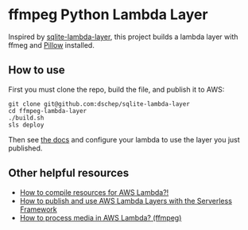 # ffmpeg Python Lambda Layer
Inspired by [sqlite-lambda-layer](https://github.com/dschep/sqlite-lambda-layer), this project builds a lambda layer with ffmeg and [Pillow](https://pypi.org/project/Pillow/0) installed.

## How to use
First you must clone the repo, build the file, and publish it to AWS:
```shell
git clone git@github.com:dschep/sqlite-lambda-layer
cd ffmpeg-lambda-layer
./build.sh
sls deploy
```
Then see [the docs](https://serverless.com/framework/docs/providers/aws/guide/functions/#layers)
and configure your lambda to use the layer you just published.

## Other helpful resources
- [How to compile resources for AWS Lambda?!](https://medium.com/@mohd.lutfalla/how-to-compile-resources-for-aws-lambda-f46fadc03290)
- [How to publish and use AWS Lambda Layers with the Serverless Framework](https://www.serverless.com/blog/publish-aws-lambda-layers-serverless-framework/)
- [How to process media in AWS Lambda? (ffmpeg)](https://medium.com/@mohd.lutfalla/how-to-process-media-in-aws-lambda-ffmpeg-f53491cf8768)
